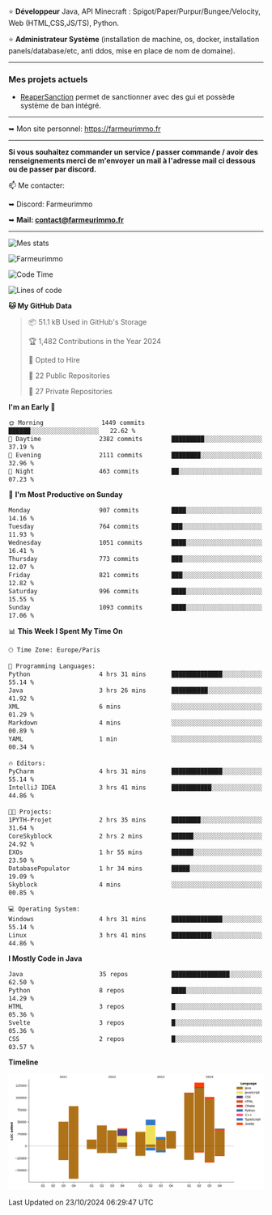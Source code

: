 ⭐ **Développeur** Java, API Minecraft : Spigot/Paper/Purpur/Bungee/Velocity, Web (HTML,CSS,JS/TS), Python.

⭐ **Administrateur Système** (installation de machine, os, docker, installation panels/database/etc, anti ddos, mise en place de nom de domaine).

---

### Mes projets actuels
- [ReaperSanction](https://www.spigotmc.org/resources/reapersanction.89580/) permet de sanctionner avec des gui et possède système de ban intégré.

---

➥ Mon site personnel: https://farmeurimmo.fr

---

**Si vous souhaitez commander un service / passer commande / avoir des renseignements merci de m'envoyer un mail à l'adresse mail ci dessous ou de passer par discord.**

📫 Me contacter:
 
   ➥ Discord: Farmeurimmo
   
   ➥ **Mail: contact@farmeurimmo.fr**

---

![Mes stats](https://github-readme-stats.farmeurimmo.fr/api?username=Farmeurimmo&count_private=true&show_icons=true&theme=radical)

<img src="https://komarev.com/ghpvc/?username=Farmeurimmo" alt="Farmeurimmo" />

<!--START_SECTION:waka-->
![Code Time](http://img.shields.io/badge/Code%20Time-1%2C625%20hrs%2010%20mins-blue)

![Lines of code](https://img.shields.io/badge/From%20Hello%20World%20I%27ve%20Written-771.2%20thousand%20lines%20of%20code-blue)

**🐱 My GitHub Data** 

> 📦 51.1 kB Used in GitHub's Storage 
 > 
> 🏆 1,482 Contributions in the Year 2024
 > 
> 💼 Opted to Hire
 > 
> 📜 22 Public Repositories 
 > 
> 🔑 27 Private Repositories 
 > 
**I'm an Early 🐤** 

```text
🌞 Morning                1449 commits        ██████░░░░░░░░░░░░░░░░░░░   22.62 % 
🌆 Daytime                2382 commits        █████████░░░░░░░░░░░░░░░░   37.19 % 
🌃 Evening                2111 commits        ████████░░░░░░░░░░░░░░░░░   32.96 % 
🌙 Night                  463 commits         ██░░░░░░░░░░░░░░░░░░░░░░░   07.23 % 
```
📅 **I'm Most Productive on Sunday** 

```text
Monday                   907 commits         ████░░░░░░░░░░░░░░░░░░░░░   14.16 % 
Tuesday                  764 commits         ███░░░░░░░░░░░░░░░░░░░░░░   11.93 % 
Wednesday                1051 commits        ████░░░░░░░░░░░░░░░░░░░░░   16.41 % 
Thursday                 773 commits         ███░░░░░░░░░░░░░░░░░░░░░░   12.07 % 
Friday                   821 commits         ███░░░░░░░░░░░░░░░░░░░░░░   12.82 % 
Saturday                 996 commits         ████░░░░░░░░░░░░░░░░░░░░░   15.55 % 
Sunday                   1093 commits        ████░░░░░░░░░░░░░░░░░░░░░   17.06 % 
```


📊 **This Week I Spent My Time On** 

```text
🕑︎ Time Zone: Europe/Paris

💬 Programming Languages: 
Python                   4 hrs 31 mins       ██████████████░░░░░░░░░░░   55.14 % 
Java                     3 hrs 26 mins       ██████████░░░░░░░░░░░░░░░   41.92 % 
XML                      6 mins              ░░░░░░░░░░░░░░░░░░░░░░░░░   01.29 % 
Markdown                 4 mins              ░░░░░░░░░░░░░░░░░░░░░░░░░   00.89 % 
YAML                     1 min               ░░░░░░░░░░░░░░░░░░░░░░░░░   00.34 % 

🔥 Editors: 
PyCharm                  4 hrs 31 mins       ██████████████░░░░░░░░░░░   55.14 % 
IntelliJ IDEA            3 hrs 41 mins       ███████████░░░░░░░░░░░░░░   44.86 % 

🐱‍💻 Projects: 
1PYTH-Projet             2 hrs 35 mins       ████████░░░░░░░░░░░░░░░░░   31.64 % 
CoreSkyblock             2 hrs 2 mins        ██████░░░░░░░░░░░░░░░░░░░   24.92 % 
EXOs                     1 hr 55 mins        ██████░░░░░░░░░░░░░░░░░░░   23.50 % 
DatabasePopulator        1 hr 34 mins        █████░░░░░░░░░░░░░░░░░░░░   19.09 % 
Skyblock                 4 mins              ░░░░░░░░░░░░░░░░░░░░░░░░░   00.85 % 

💻 Operating System: 
Windows                  4 hrs 31 mins       ██████████████░░░░░░░░░░░   55.14 % 
Linux                    3 hrs 41 mins       ███████████░░░░░░░░░░░░░░   44.86 % 
```

**I Mostly Code in Java** 

```text
Java                     35 repos            ████████████████░░░░░░░░░   62.50 % 
Python                   8 repos             ████░░░░░░░░░░░░░░░░░░░░░   14.29 % 
HTML                     3 repos             █░░░░░░░░░░░░░░░░░░░░░░░░   05.36 % 
Svelte                   3 repos             █░░░░░░░░░░░░░░░░░░░░░░░░   05.36 % 
CSS                      2 repos             █░░░░░░░░░░░░░░░░░░░░░░░░   03.57 % 
```



**Timeline**

![Lines of Code chart](https://raw.githubusercontent.com/Farmeurimmo/Farmeurimmo/main/assets/bar_graph.png)


 Last Updated on 23/10/2024 06:29:47 UTC
<!--END_SECTION:waka-->
